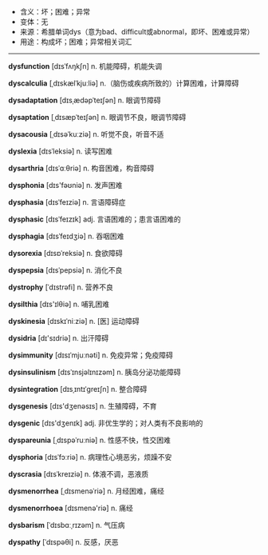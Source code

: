 - <span class="definition">含义：坏；困难；异常</span>
- <span class="definition">变体：无</span>
- <span class="definition">来源：希腊单词dys（意为bad、difficult或abnormal，即坏、困难或异常）</span>
- <span class="definition">用途：构成坏；困难；异常相关词汇</span>

---

<span class="vocabulary">**dysfunction**</span> [dɪsˈfʌŋkʃn] n. 机能障碍，机能失调

<span class="vocabulary">**dyscalculia**</span> [ˌdɪskælˈkjuːliə] n.（脑伤或疾病所致的）计算困难，计算障碍 

<span class="vocabulary">**dysadaptation**</span> [dɪsˌædəpˈteɪʃən] n. 眼调节障碍

<span class="vocabulary">**dysaptation**</span> [ˌdɪsæpˈteɪʃən] n. 眼调节不良，眼调节障碍

<span class="vocabulary">**dysacousia**</span> [ˌdɪsəˈkuːziə] n. 听觉不良，听音不适

<span class="vocabulary">**dyslexia**</span> [dɪsˈleksiə] n. 读写困难

<span class="vocabulary">**dysarthria**</span> [dɪsˈɑːθriə] n. 构音困难，构音障碍

<span class="vocabulary">**dysphonia**</span> [dɪs'fəʊniə] n. 发声困难  

<span class="vocabulary">**dysphasia**</span> [dɪsˈfeɪziə] n. 言语障碍症

<span class="vocabulary">**dysphasic**</span> [dɪsˈfeɪzɪk] adj. 言语困难的；患言语困难的

<span class="vocabulary">**dysphagia**</span> [dɪsˈfeɪdʒiə] n. 吞咽困难 

<span class="vocabulary">**dysorexia**</span> [dɪsɒˈreksiə] n. 食欲障碍

<span class="vocabulary">**dyspepsia**</span> [dɪsˈpepsiə] n. 消化不良  

<span class="vocabulary">**dystrophy**</span> [ˈdɪstrəfi] n. 营养不良

<span class="vocabulary">**dysilthia**</span> [dɪs'ɪlθiə] n. 哺乳困难

<span class="vocabulary">**dyskinesia**</span> [dɪskɪˈniːziə] n. [医] 运动障碍

<span class="vocabulary">**dysidria**</span> [dɪ'sɪdriә] n. 出汗障碍

<span class="vocabulary">**dysimmunity**</span> [dɪsɪˈmjuːnəti] n. 免疫异常；免疫障碍

<span class="vocabulary">**dysinsulinism**</span> [dɪsˈɪnsjəlɪnɪzәm] n. 胰岛分泌功能障碍

<span class="vocabulary">**dysintegration**</span> [dɪsˌɪntɪˈɡreɪʃn] n. 整合障碍

<span class="vocabulary">**dysgenesis**</span> [dɪs'dʒenәsɪs] n. 生殖障碍，不育

<span class="vocabulary">**dysgenic**</span> [dɪs'dʒenɪk] adj. 非优生学的；对人类有不良影响的

<span class="vocabulary">**dyspareunia**</span> [ˌdɪspəˈruːniə] n. 性感不快，性交困难

<span class="vocabulary">**dysphoria**</span> [dɪsˈfɔːriə] n. 病理性心境恶劣，烦躁不安

<span class="vocabulary">**dyscrasia**</span> [dɪsˈkreɪziə] n. 体液不调，恶液质

<span class="vocabulary">**dysmenorrhea**</span> [ˌdɪsmenəˈriə] n. 月经困难，痛经

<span class="vocabulary">**dysmenorrhoea**</span> [dɪsmenə'riə] n. 痛经

<span class="vocabulary">**dysbarism**</span> [ˈdɪsbɑːˌrɪzəm] n. 气压病

<span class="vocabulary">**dyspathy**</span> [ˈdɪspəθi] n. 反感，厌恶  

